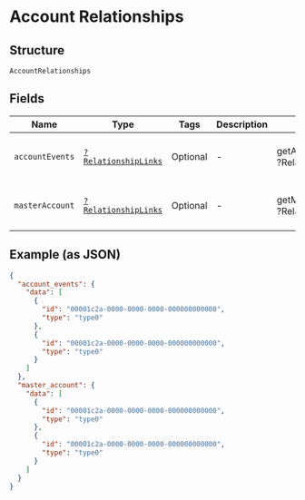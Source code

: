
# Account Relationships

## Structure

`AccountRelationships`

## Fields

| Name | Type | Tags | Description | Getter | Setter |
|  --- | --- | --- | --- | --- | --- |
| `accountEvents` | [`?RelationshipLinks`](../../doc/models/relationship-links.md) | Optional | - | getAccountEvents(): ?RelationshipLinks | setAccountEvents(?RelationshipLinks accountEvents): void |
| `masterAccount` | [`?RelationshipLinks`](../../doc/models/relationship-links.md) | Optional | - | getMasterAccount(): ?RelationshipLinks | setMasterAccount(?RelationshipLinks masterAccount): void |

## Example (as JSON)

```json
{
  "account_events": {
    "data": [
      {
        "id": "00001c2a-0000-0000-0000-000000000000",
        "type": "type0"
      },
      {
        "id": "00001c2a-0000-0000-0000-000000000000",
        "type": "type0"
      }
    ]
  },
  "master_account": {
    "data": [
      {
        "id": "00001c2a-0000-0000-0000-000000000000",
        "type": "type0"
      },
      {
        "id": "00001c2a-0000-0000-0000-000000000000",
        "type": "type0"
      }
    ]
  }
}
```


